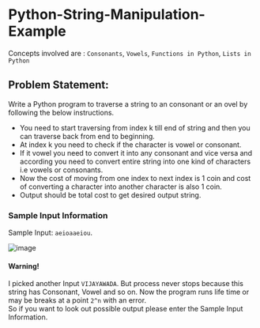 # Python-String-Manipulation-Example
Concepts involved are : `Consonants`, `Vowels`, `Functions in Python`, `Lists in Python`
## Problem Statement:
Write a Python program to traverse a string to an consonant or an ovel by following the below instructions.
* You need to start traversing from index k till end of string and then you can traverse back from end to beginning.
* At index k you need to check if the character is vowel or consonant.
* If it vowel you need to convert it into any consonant and vice versa and according you need to convert entire string into one kind of characters i.e vowels or consonants.
* Now the cost of moving from one index to next index is 1 coin and cost of converting a character into another character is also 1 coin.
* Output should be total cost to get desired output string.

### Sample Input Information
Sample Input: `aeioaaeiou`.

![image](https://user-images.githubusercontent.com/35171449/153184206-8768e80d-f350-4295-8780-8bec3a4c0c22.png)


#### Warning!
I picked another Input `VIJAYAWADA`. But process never stops because this string has Consonant, Vowel and so on. Now the program runs life time or may be breaks at a point `2^n` with an error.\
So if you want to look out possible output please enter the Sample Input Information.
